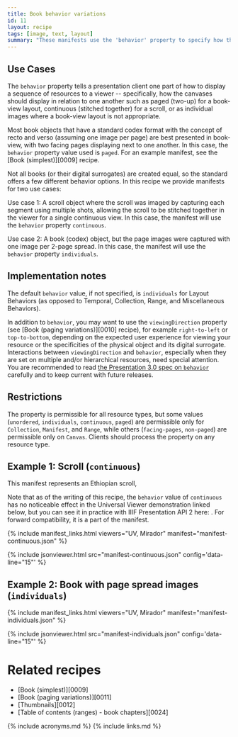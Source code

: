 ```yaml
---
title: Book behavior variations
id: 11
layout: recipe
tags: [image, text, layout]
summary: "These manifests use the 'behavior' property to specify how the Canvases should be displayed in the viewer in relation to one another, such as continuous for a scroll or as individuals for a book imaged as full page spreads."
---
```


## Use Cases

The `behavior` property tells a presentation client one part of how to display a sequence of resources to a viewer -- specifically, how the canvases should display in relation to one another such as paged (two-up) for a book-view layout, continuous (stitched together) for a scroll, or as individual images where a book-view layout is not appropriate.

Most book objects that have a standard codex format with the concept of recto and verso (assuming one image per page) are best presented in book-view, with two facing pages displaying next to one another. In this case, the `behavior` property value used is `paged`. For an example manifest, see the [Book (simplest)][0009] recipe.

Not all books (or their digital surrogates) are created equal, so the standard offers a few different behavior options. In this recipe we provide manifests for two use cases:

Use case 1: A scroll object where the scroll was imaged by capturing each segment using multiple shots, allowing the scroll to be stitched together in the viewer for a single continuous view. In this case, the manifest will use the `behavior` property `continuous`.

Use case 2: A book (codex) object, but the page images were captured with one image per 2-page spread. In this case, the manifest will use the `behavior` property `individuals`.

## Implementation notes

The default `behavior` value, if not specified, is `individuals` for Layout Behaviors (as opposed to Temporal, Collection, Range, and Miscellaneous Behaviors).

In addition to `behavior`, you may want to use the `viewingDirection` property (see [Book (paging variations)][0010] recipe), for example `right-to-left` or `top-to-bottom`, depending on the expected user experience for viewing your resource or the specificities of the physical object and its digital surrogate. Interactions between `viewingDirection` and `behavior`, especially when they are set on multiple and/or hierarchical resources, need special attention. You are recommended to read [the Presentation 3.0 spec on `behavior`](https://iiif.io/api/presentation/3.0/#behavior) carefully and to keep current with future releases.

## Restrictions

The property is permissible for all resource types, but some values (`unordered`, `individuals`, `continuous`, `paged`) are permissible only for `Collection`, `Manifest`, and `Range`, while others (`facing-pages`, `non-paged`) are permissible only on `Canvas`. Clients should process the property on any resource type.

## Example 1: Scroll (`continuous`)

This manifest represents an Ethiopian scroll,

Note that as of the writing of this recipe, the `behavior` value of `continuous` has no noticeable effect in the Universal Viewer demonstration linked below, but you can see it in practice with IIIF Presentation API 2 here: . For forward compatibility, it is a part of the manifest.

{% include manifest_links.html viewers="UV, Mirador" manifest="manifest-continuous.json" %}

{% include jsonviewer.html src="manifest-continuous.json" config='data-line="15"' %}

## Example 2: Book with page spread images (`individuals`)

{% include manifest_links.html viewers="UV, Mirador" manifest="manifest-individuals.json" %}

{% include jsonviewer.html src="manifest-individuals.json" config='data-line="15"' %}

# Related recipes

* [Book (simplest)][0009]
* [Book (paging variations)][0011]
* [Thumbnails][0012]
* [Table of contents (ranges) - book chapters][0024]

{% include acronyms.md %}
{% include links.md %}
